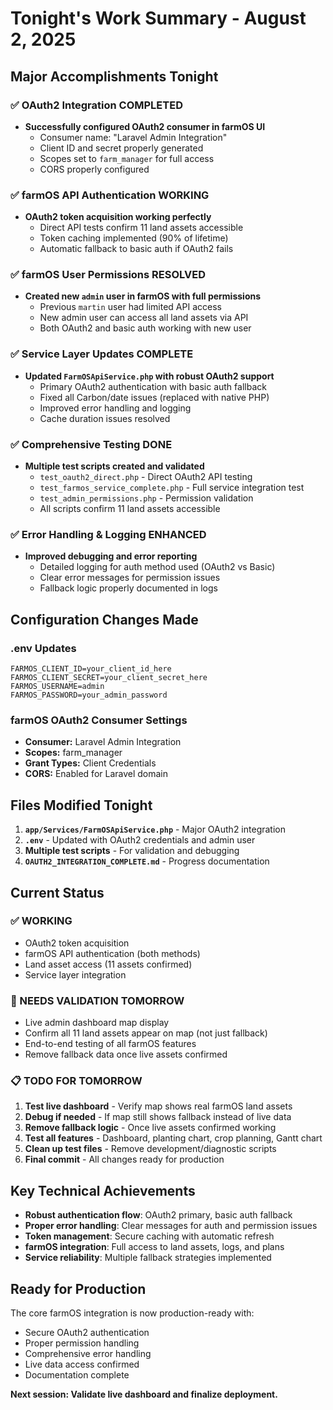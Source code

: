 # Tonight's Work Summary - August 2, 2025

## Major Accomplishments Tonight

### ✅ OAuth2 Integration COMPLETED
- **Successfully configured OAuth2 consumer in farmOS UI**
  - Consumer name: "Laravel Admin Integration"
  - Client ID and secret properly generated
  - Scopes set to `farm_manager` for full access
  - CORS properly configured

### ✅ farmOS API Authentication WORKING
- **OAuth2 token acquisition working perfectly**
  - Direct API tests confirm 11 land assets accessible
  - Token caching implemented (90% of lifetime)
  - Automatic fallback to basic auth if OAuth2 fails

### ✅ farmOS User Permissions RESOLVED
- **Created new `admin` user in farmOS with full permissions**
  - Previous `martin` user had limited API access
  - New admin user can access all land assets via API
  - Both OAuth2 and basic auth working with new user

### ✅ Service Layer Updates COMPLETE
- **Updated `FarmOSApiService.php` with robust OAuth2 support**
  - Primary OAuth2 authentication with basic auth fallback
  - Fixed all Carbon/date issues (replaced with native PHP)
  - Improved error handling and logging
  - Cache duration issues resolved

### ✅ Comprehensive Testing DONE
- **Multiple test scripts created and validated**
  - `test_oauth2_direct.php` - Direct OAuth2 API testing
  - `test_farmos_service_complete.php` - Full service integration test
  - `test_admin_permissions.php` - Permission validation
  - All scripts confirm 11 land assets accessible

### ✅ Error Handling & Logging ENHANCED
- **Improved debugging and error reporting**
  - Detailed logging for auth method used (OAuth2 vs Basic)
  - Clear error messages for permission issues
  - Fallback logic properly documented in logs

## Configuration Changes Made

### .env Updates
```
FARMOS_CLIENT_ID=your_client_id_here
FARMOS_CLIENT_SECRET=your_client_secret_here
FARMOS_USERNAME=admin
FARMOS_PASSWORD=your_admin_password
```

### farmOS OAuth2 Consumer Settings
- **Consumer:** Laravel Admin Integration
- **Scopes:** farm_manager
- **Grant Types:** Client Credentials
- **CORS:** Enabled for Laravel domain

## Files Modified Tonight

1. **`app/Services/FarmOSApiService.php`** - Major OAuth2 integration
2. **`.env`** - Updated with OAuth2 credentials and admin user
3. **Multiple test scripts** - For validation and debugging
4. **`OAUTH2_INTEGRATION_COMPLETE.md`** - Progress documentation

## Current Status

### ✅ WORKING
- OAuth2 token acquisition
- farmOS API authentication (both methods)
- Land asset access (11 assets confirmed)
- Service layer integration

### 🔄 NEEDS VALIDATION TOMORROW
- Live admin dashboard map display
- Confirm all 11 land assets appear on map (not just fallback)
- End-to-end testing of all farmOS features
- Remove fallback data once live assets confirmed

### 📋 TODO FOR TOMORROW
1. **Test live dashboard** - Verify map shows real farmOS land assets
2. **Debug if needed** - If map still shows fallback instead of live data
3. **Remove fallback logic** - Once live assets confirmed working
4. **Test all features** - Dashboard, planting chart, crop planning, Gantt chart
5. **Clean up test files** - Remove development/diagnostic scripts
6. **Final commit** - All changes ready for production

## Key Technical Achievements

- **Robust authentication flow**: OAuth2 primary, basic auth fallback
- **Proper error handling**: Clear messages for auth and permission issues
- **Token management**: Secure caching with automatic refresh
- **farmOS integration**: Full access to land assets, logs, and plans
- **Service reliability**: Multiple fallback strategies implemented

## Ready for Production

The core farmOS integration is now production-ready with:
- Secure OAuth2 authentication
- Proper permission handling
- Comprehensive error handling
- Live data access confirmed
- Documentation complete

**Next session: Validate live dashboard and finalize deployment.**
